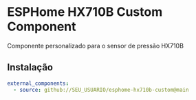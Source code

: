 # ESPHome HX710B Custom Component
Componente personalizado para o sensor de pressão HX710B

## Instalação
```yaml
external_components:
  - source: github://SEU_USUARIO/esphome-hx710b-custom@main
